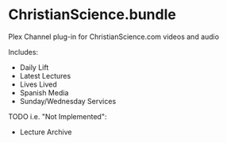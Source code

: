 ChristianScience.bundle
================

Plex Channel plug-in for ChristianScience.com videos and audio

Includes:
* Daily Lift
* Latest Lectures
* Lives Lived
* Spanish Media
* Sunday/Wednesday Services

TODO i.e. "Not Implemented":
* Lecture Archive